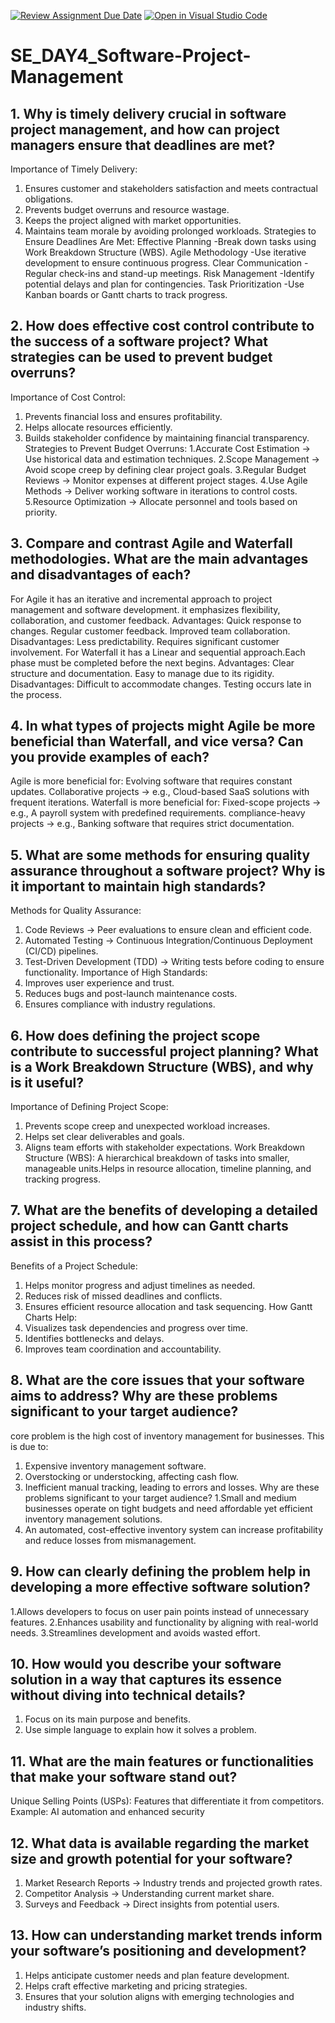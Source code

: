 [![Review Assignment Due Date](https://classroom.github.com/assets/deadline-readme-button-22041afd0340ce965d47ae6ef1cefeee28c7c493a6346c4f15d667ab976d596c.svg)](https://classroom.github.com/a/9pw6JKcu)
[![Open in Visual Studio Code](https://classroom.github.com/assets/open-in-vscode-2e0aaae1b6195c2367325f4f02e2d04e9abb55f0b24a779b69b11b9e10269abc.svg)](https://classroom.github.com/online_ide?assignment_repo_id=18527636&assignment_repo_type=AssignmentRepo)
# SE_DAY4_Software-Project-Management
## 1. Why is timely delivery crucial in software project management, and how can project managers ensure that deadlines are met?
Importance of Timely Delivery:
1. Ensures customer and stakeholders satisfaction and meets contractual obligations.
2. Prevents budget overruns and resource wastage.
3. Keeps the project aligned with market opportunities.
4. Maintains team morale by avoiding prolonged workloads.
   Strategies to Ensure Deadlines Are Met:
Effective Planning -Break down tasks using Work Breakdown Structure (WBS).
Agile Methodology -Use iterative development to ensure continuous progress.
Clear Communication -Regular check-ins and stand-up meetings.
Risk Management -Identify potential delays and plan for contingencies.
Task Prioritization -Use Kanban boards or Gantt charts to track progress.
## 2. How does effective cost control contribute to the success of a software project? What strategies can be used to prevent budget overruns?
Importance of Cost Control:
1. Prevents financial loss and ensures profitability.
2. Helps allocate resources efficiently.
3. Builds stakeholder confidence by maintaining financial transparency.
Strategies to Prevent Budget Overruns:
1.Accurate Cost Estimation → Use historical data and estimation techniques.
2.Scope Management → Avoid scope creep by defining clear project goals.
3.Regular Budget Reviews → Monitor expenses at different project stages.
4.Use Agile Methods → Deliver working software in iterations to control costs.
5.Resource Optimization → Allocate personnel and tools based on priority.
## 3. Compare and contrast Agile and Waterfall methodologies. What are the main advantages and disadvantages of each?
For Agile it has an iterative and incremental approach to project
management and software development. it emphasizes flexibility, collaboration, and customer
feedback.
Advantages:
Quick response to changes.
Regular customer feedback.
Improved team collaboration.
Disadvantages:
Less predictability.
Requires significant customer involvement.
For   Waterfall it has a Linear and sequential approach.Each phase must be completed before the next begins.
Advantages:
Clear structure and documentation.
Easy to manage due to its rigidity.
Disadvantages:
Difficult to accommodate changes.
Testing occurs late in the process.
## 4. In what types of projects might Agile be more beneficial than Waterfall, and vice versa? Can you provide examples of each?
Agile is more beneficial for: Evolving software that requires constant updates.
Collaborative projects → e.g., Cloud-based SaaS solutions with frequent iterations.
Waterfall is more beneficial for: Fixed-scope projects → e.g., A payroll system with predefined requirements.
compliance-heavy projects → e.g., Banking software that requires strict documentation.
## 5. What are some methods for ensuring quality assurance throughout a software project? Why is it important to maintain high standards?
Methods for Quality Assurance:
1. Code Reviews → Peer evaluations to ensure clean and efficient code.
2. Automated Testing → Continuous Integration/Continuous Deployment (CI/CD) pipelines.
3. Test-Driven Development (TDD) → Writing tests before coding to ensure functionality.
   Importance of High Standards:
1. Improves user experience and trust.
2. Reduces bugs and post-launch maintenance costs.
3. Ensures compliance with industry regulations.
## 6. How does defining the project scope contribute to successful project planning? What is a Work Breakdown Structure (WBS), and why is it useful?
Importance of Defining Project Scope:
1. Prevents scope creep and unexpected workload increases.
2. Helps set clear deliverables and goals.
3. Aligns team efforts with stakeholder expectations.
   Work Breakdown Structure (WBS): A hierarchical breakdown of tasks into smaller, manageable units.Helps in resource allocation, timeline planning, and tracking progress.
## 7. What are the benefits of developing a detailed project schedule, and how can Gantt charts assist in this process?
Benefits of a Project Schedule:
1. Helps monitor progress and adjust timelines as needed.
2. Reduces risk of missed deadlines and conflicts.
3. Ensures efficient resource allocation and task sequencing.
  How Gantt Charts Help:
1. Visualizes task dependencies and progress over time.
2. Identifies bottlenecks and delays.
3. Improves team coordination and accountability.
## 8. What are the core issues that your software aims to address? Why are these problems significant to your target audience?
core problem is the high cost of inventory management for businesses.
This is due to:
1. Expensive inventory management software.
2. Overstocking or understocking, affecting cash flow.
3. Inefficient manual tracking, leading to errors and losses.
   Why are these problems significant to your target audience?
1.Small and medium businesses operate on tight budgets and need affordable yet efficient inventory management solutions.
2. An automated, cost-effective inventory system can increase profitability and reduce losses from mismanagement.
## 9. How can clearly defining the problem help in developing a more effective software solution?
1.Allows developers to focus on user pain points instead of unnecessary features.
2.Enhances usability and functionality by aligning with real-world needs.
3.Streamlines development and avoids wasted effort.
## 10. How would you describe your software solution in a way that captures its essence without diving into technical details?
1. Focus on its main purpose and benefits.
2. Use simple language to explain how it solves a problem.
## 11. What are the main features or functionalities that make your software stand out?
Unique Selling Points (USPs): Features that differentiate it from competitors.
Example: AI automation and enhanced security
## 12. What data is available regarding the market size and growth potential for your software?
1. Market Research Reports → Industry trends and projected growth rates.
2. Competitor Analysis → Understanding current market share.
3. Surveys and Feedback → Direct insights from potential users.
## 13. How can understanding market trends inform your software’s positioning and development?
1. Helps anticipate customer needs and plan feature development.
2. Helps craft effective marketing and pricing strategies.
3. Ensures that your solution aligns with emerging technologies and industry shifts.
